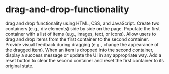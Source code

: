 # drag-and-drop-functionality 
 drag and drop functionality using HTML, CSS, and JavaScript.
 Create two containers (e.g., div elements) side by side on the page.
 Populate the first container with a list of items (e.g., images, text, or icons).
 Allow users to drag and drop items from the first container to the second container.
 Provide visual feedback during dragging (e.g., change the appearance of the dragged item).
 When an item is dropped into the second container, display a success message or update the UI in any appropriate way.
 Add a reset button to clear the second container and reset the first container to its original state.
